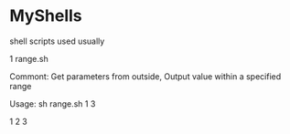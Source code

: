 MyShells
========

shell scripts used usually

1 range.sh

Commont: Get parameters from outside, Output value within a specified range

Usage: sh range.sh 1 3

1
2
3
